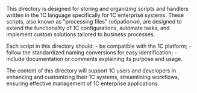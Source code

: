 This directory is designed for storing and organizing scripts and handlers written in the 1C
language specifically for 1C enterprise systems. These scripts, also known as "processing files"
(обработки), are designed to extend the functionality of 1C configurations, automate tasks, and
implement custom solutions tailored to business processes.

Each script in this directory should:
    - be compatible with the 1C platform;
    - follow the standardized naming conversions for easy identification;
    - include documentation or comments explaining its purpose and usage.

The content of this directory will support 1C users and developers in enhancing and customizing
their 1C systems, streamlining workflows, ensuring effective management of 1C enterprise
applications.

